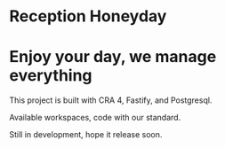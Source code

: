 # Reception Honeyday

# Enjoy your day, we manage everything

This project is built with CRA 4, Fastify, and Postgresql.

Available workspaces, code with our standard.

Still in development, hope it release soon.
